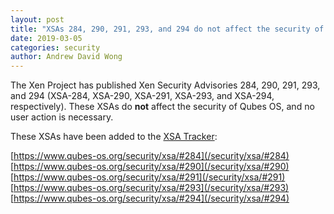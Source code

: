 ```yaml
---
layout: post
title: "XSAs 284, 290, 291, 293, and 294 do not affect the security of Qubes OS"
date: 2019-03-05
categories: security
author: Andrew David Wong
---
```


The Xen Project has published Xen Security Advisories 284, 290, 291,
293, and 294 (XSA-284, XSA-290, XSA-291, XSA-293, and XSA-294,
respectively). These XSAs do **not** affect the security of Qubes OS,
and no user action is necessary.

These XSAs have been added to the [XSA Tracker]:

[https://www.qubes-os.org/security/xsa/#284](/security/xsa/#284)  
[https://www.qubes-os.org/security/xsa/#290](/security/xsa/#290)  
[https://www.qubes-os.org/security/xsa/#291](/security/xsa/#291)  
[https://www.qubes-os.org/security/xsa/#293](/security/xsa/#293)  
[https://www.qubes-os.org/security/xsa/#294](/security/xsa/#294)


[XSA Tracker]: /security/xsa/

